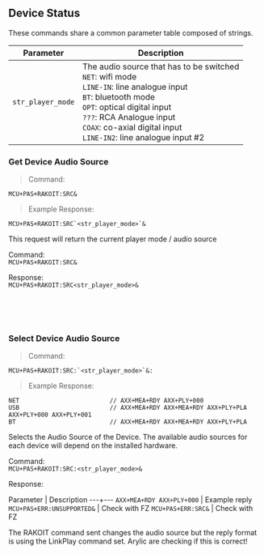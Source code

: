 ## Device Status

These commands share a common parameter table composed of strings.

Parameter | Description
---|---
`str_player_mode` | The audio source that has to be switched<br>`NET`: wifi mode<br>`LINE-IN`: line analogue input<br>`BT`: bluetooth mode<br>`OPT`: optical digital input<br>`???`: RCA Analogue input<br>`COAX`: co-axial digital input<br>`LINE-IN2`: line analogue input #2

### Get Device Audio Source

> Command:

```plaintext
MCU+PAS+RAKOIT:SRC&
```

> Example Response:

```plaintext
MCU+PAS+RAKOIT:SRC`<str_player_mode>`&
```

This request will return the current player mode / audio source 

Command:   
`MCU+PAS+RAKOIT:SRC&`

Response:   
`MCU+PAS+RAKOIT:SRC<str_player_mode>&`

<br><br><br>

### Select Device Audio Source

> Command:

```plaintext
MCU+PAS+RAKOIT:SRC:`<str_player_mode>`&:
```

> Example Response:

```plaintext
NET                         // AXX+MEA+RDY AXX+PLY+000
USB                         // AXX+MEA+RDY AXX+MEA+RDY AXX+PLY+PLA AXX+PLY+000 AXX+PLY+001
BT                          // AXX+MEA+RDY AXX+MEA+RDY AXX+PLY+PLA
```

Selects the Audio Source of the Device. The available audio sources for each device will depend on the installed hardware. 

Command:   
`MCU+PAS+RAKOIT:SRC:<str_player_mode>&`

Response:

Parameter | Description
---+---
`AXX+MEA+RDY AXX+PLY+000` | Example reply 
`MCU+PAS+ERR:UNSUPPORTED&` | Check with FZ
`MCU+PAS+ERR:SRC&` | Check with FZ

<aside class="notice">
The RAKOIT command sent changes the audio source but the reply format is using the LinkPlay command set. Arylic are checking if this is correct!
</aside>


